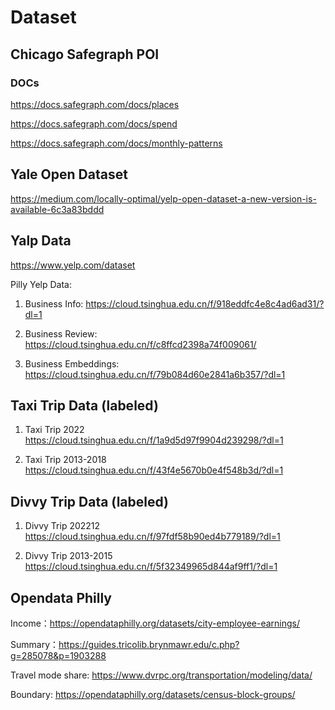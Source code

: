 # Dataset

## Chicago Safegraph POI

### DOCs

https://docs.safegraph.com/docs/places

https://docs.safegraph.com/docs/spend

https://docs.safegraph.com/docs/monthly-patterns

## Yale Open Dataset

https://medium.com/locally-optimal/yelp-open-dataset-a-new-version-is-available-6c3a83bddd

## Yalp Data

https://www.yelp.com/dataset

Pilly Yelp Data: 

1. Business Info: https://cloud.tsinghua.edu.cn/f/918eddfc4e8c4ad6ad31/?dl=1

2. Business Review:
https://cloud.tsinghua.edu.cn/f/c8ffcd2398a74f009061/

3. Business Embeddings: https://cloud.tsinghua.edu.cn/f/79b084d60e2841a6b357/?dl=1

## Taxi Trip Data (labeled)

1. Taxi Trip 2022
https://cloud.tsinghua.edu.cn/f/1a9d5d97f9904d239298/?dl=1

2. Taxi Trip 2013-2018
https://cloud.tsinghua.edu.cn/f/43f4e5670b0e4f548b3d/?dl=1
## Divvy Trip Data (labeled)

1. Divvy Trip 202212
https://cloud.tsinghua.edu.cn/f/97fdf58b90ed4b779189/?dl=1

2. Divvy Trip 2013-2015
https://cloud.tsinghua.edu.cn/f/5f32349965d844af9ff1/?dl=1

## Opendata Philly

Income：https://opendataphilly.org/datasets/city-employee-earnings/

Summary：https://guides.tricolib.brynmawr.edu/c.php?g=285078&p=1903288

Travel mode share: https://www.dvrpc.org/transportation/modeling/data/

Boundary: https://opendataphilly.org/datasets/census-block-groups/
